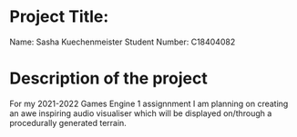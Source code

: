 # Project Title:

Name: Sasha Kuechenmeister
Student Number: C18404082

# Description of the project

For my 2021-2022 Games Engine 1 assignnment I am planning
on creating an awe inspiring audio visualiser which will be
displayed on/through a procedurally generated terrain. 
